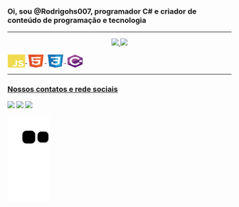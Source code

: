 <h3> Oi, sou @Rodrigohs007, programador C# e criador de conteúdo de programação e tecnologia </h3>
<hr/>
<div align="center">
  <a href="https://github.com/rodrigohs007">
  <img height="180em" src="https://github-readme-stats.vercel.app/api?username=rodrigohs007&show_icons=true&theme=dracula&include_all_commits=true&count_private=true"/>
  <img height="180em" src="https://github-readme-stats.vercel.app/api/top-langs/?username=rodrigohs007&layout=compact&langs_count=7&theme=dracula"/>
</div>
  
  <div style="display: inline_block"><br>
     
  <img align="center" height="30" width="40" src="https://raw.githubusercontent.com/devicons/devicon/master/icons/javascript/javascript-plain.svg">
  <img align="center" height="30" width="40" src="https://raw.githubusercontent.com/devicons/devicon/master/icons/html5/html5-original.svg">
  <img align="center" height="30" width="40" src="https://raw.githubusercontent.com/devicons/devicon/master/icons/css3/css3-original.svg">
  <img align="center"  height="30" width="40" src="https://raw.githubusercontent.com/devicons/devicon/master/icons/csharp/csharp-original.svg">
 </div>
  
  <hr/>
  <h3>Nossos contatos e rede sociais</h3>
  <div> 
  <a href="https://www.instagram.com/eurodrigohs007" target="_blank"><img src="https://i0.wp.com/www.multarte.com.br/wp-content/uploads/2019/03/logo-instagram-png-fundo-transparente2.png?resize=696%2C696&ssl=1" width="50px" target="_blank"></a>
  <a href = "mailto:contatorafaballerini@gmail.com"><img src="https://upload.wikimedia.org/wikipedia/commons/thumb/d/df/Microsoft_Office_Outlook_%282018%E2%80%93present%29.svg/512px-Microsoft_Office_Outlook_%282018%E2%80%93present%29.svg.png" width="50px" target="_blank"></a>
  <a href="https://www.linkedin.com/in/rodrigo-henrique-608b63a0/" target="_blank"><img src="https://cdn-icons-png.flaticon.com/512/174/174857.png" width="50px" target="_blank"></a> 
 
  ![Snake animation](https://github.com/rafaballerini/rafaballerini/blob/output/github-contribution-grid-snake.svg)
 
</div>

<!---
Rodrigohs007/Rodrigohs007 is a ✨ special ✨ repository because its `README.md` (this file) appears on your GitHub profile.
You can click the Preview link to take a look at your changes.
--->

